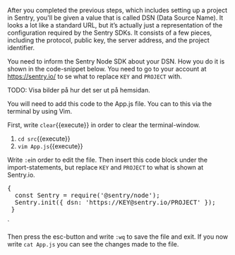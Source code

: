 After you completed the previous steps, which includes setting up a project in Sentry, you'll be given a value that is called DSN (Data Source Name). It looks a lot like a standard URL, but it’s actually just a representation of the configuration required by the Sentry SDKs. It consists of a few pieces, including the protocol, public key, the server address, and the project identifier.

You need to inform the Sentry Node SDK about your DSN. How you do it is shown in the code-snippet below. You need to go to your account at 
https://sentry.io/ to se what to replace `KEY` and `PROJECT` with. 
    
TODO: Visa bilder på hur det ser ut på hemsidan. 

You will need to add this code to the App.js file. You can to this via the terminal by using Vim.

First, write `clear`{{execute}} in order to clear the terminal-window. 

1. `cd src`{{execute}}
2. `vim App.js`{{execute}}

Write `:e`in order to edit the file. Then insert this code block under the import-statements, but replace `KEY` and `PROJECT` to what is shown at Sentry.io. 

<pre class="file">
{
  const Sentry = require('@sentry/node');
  Sentry.init({ dsn: 'https://KEY@sentry.io/PROJECT' }); 
 }
</pre>`

Then press the esc-button and write `:wq` to save the file and exit. If you now write `cat App.js` you can see the changes made to the file.


